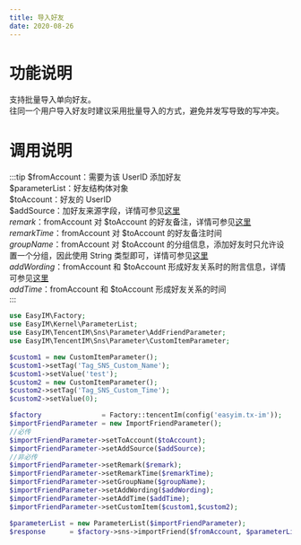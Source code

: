 ```yaml
---
title: 导入好友
date: 2020-08-26
---
```

# 功能说明
支持批量导入单向好友。  
往同一个用户导入好友时建议采用批量导入的方式，避免并发写导致的写冲突。

# 调用说明

:::tip
$fromAccount：需要为该 UserID 添加好友  
$parameterList：好友结构体对象  
$toAccount：好友的 UserID  
$addSource：加好友来源字段，详情可参见[这里](https://cloud.tencent.com/document/product/269/1501#.E6.A0.87.E9.85.8D.E5.A5.BD.E5.8F.8B.E5.AD.97.E6.AE.B5)  
$remark：$fromAccount 对 $toAccount 的好友备注，详情可参见[这里](https://cloud.tencent.com/document/product/269/1501#.E6.A0.87.E9.85.8D.E5.A5.BD.E5.8F.8B.E5.AD.97.E6.AE.B5)  
$remarkTime：$fromAccount 对 $toAccount 的好友备注时间  
$groupName：$fromAccount 对 $toAccount 的分组信息，添加好友时只允许设置一个分组，因此使用 String 类型即可，详情可参见[这里](https://cloud.tencent.com/document/product/269/1501#.E6.A0.87.E9.85.8D.E5.A5.BD.E5.8F.8B.E5.AD.97.E6.AE.B5)  
$addWording：$fromAccount 和 $toAccount 形成好友关系时的附言信息，详情可参见[这里](https://cloud.tencent.com/document/product/269/1501#.E6.A0.87.E9.85.8D.E5.A5.BD.E5.8F.8B.E5.AD.97.E6.AE.B5)  
$addTime：$fromAccount 和 $toAccount 形成好友关系的时间  
:::


```php
use EasyIM\Factory;
use EasyIM\Kernel\ParameterList;
use EasyIM\TencentIM\Sns\Parameter\AddFriendParameter;
use EasyIM\TencentIM\Sns\Parameter\CustomItemParameter;

$custom1 = new CustomItemParameter();
$custom1->setTag('Tag_SNS_Custom_Name');
$custom1->setValue('test');
$custom2 = new CustomItemParameter();
$custom2->setTag('Tag_SNS_Custom_Time');
$custom2->setValue(0);

$factory               = Factory::tencentIm(config('easyim.tx-im'));
$importFriendParameter = new ImportFriendParameter();
//必传
$importFriendParameter->setToAccount($toAccount);
$importFriendParameter->setAddSource($addSource);
//非必传
$importFriendParameter->setRemark($remark);
$importFriendParameter->setRemarkTime($remarkTime);
$importFriendParameter->setGroupName($groupName);
$importFriendParameter->setAddWording($addWording);
$importFriendParameter->setAddTime($addTime);
$importFriendParameter->setCustomItem($custom1,$custom2);

$parameterList = new ParameterList($importFriendParameter);
$response      = $factory->sns->importFriend($fromAccount, $parameterList);
```